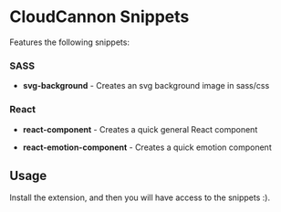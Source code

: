 # CloudCannon Snippets

Features the following snippets:

### SASS

- **svg-background** - Creates an svg background image in sass/css

### React

- **react-component** - Creates a quick general React component

- **react-emotion-component** - Creates a quick emotion component


## Usage

Install the extension, and then you will have access to the snippets :).

